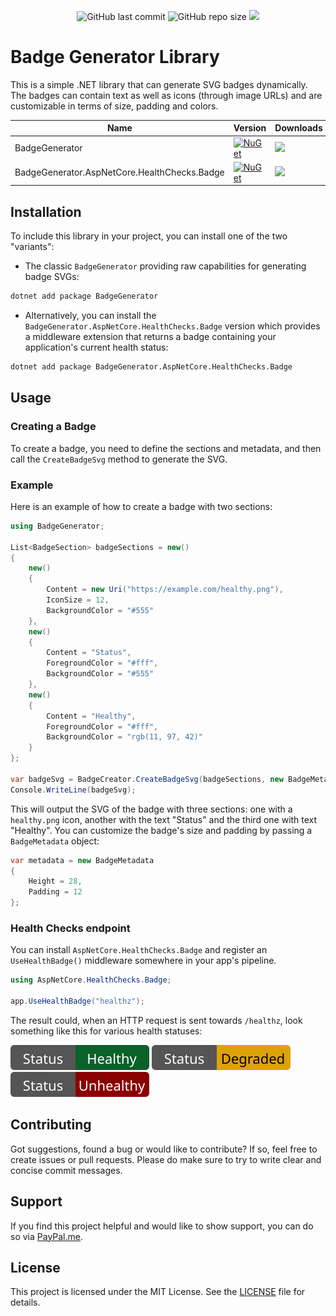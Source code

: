 <p align="center">
  <img alt="GitHub last commit" src="https://img.shields.io/github/last-commit/armanossiloko/badge-generator">
  <img alt="GitHub repo size" src="https://img.shields.io/github/repo-size/armanossiloko/badge-generator">
  <a title="MIT License" target="_blank" href="https://licenses.nuget.org/MIT"><img src="https://img.shields.io/github/license/armanossiloko/badge-generator"></a>
</p>

# Badge Generator Library

This is a simple .NET library that can generate SVG badges dynamically. The badges can contain text as well as icons (through image URLs) and are customizable in terms of size, padding and colors.

| Name | Version | Downloads |
|---|---|---|
| BadgeGenerator | <a title="NuGet download" target="_blank" href="https://www.nuget.org/packages/BadgeGenerator"><img alt="NuGet" src="https://img.shields.io/nuget/v/BadgeGenerator"></a> | <a title="NuGet download" target="_blank" href="https://www.nuget.org/packages/BadgeGenerator"><img src="https://img.shields.io/nuget/dt/BadgeGenerator"></a> |
| BadgeGenerator.AspNetCore.HealthChecks.Badge | <a title="NuGet download" target="_blank" href="https://www.nuget.org/packages/BadgeGenerator.AspNetCore.HealthChecks.Badge"><img alt="NuGet" src="https://img.shields.io/nuget/v/BadgeGenerator.AspNetCore.HealthChecks.Badge"></a> | <a title="NuGet download" target="_blank" href="https://www.nuget.org/packages/BadgeGenerator.AspNetCore.HealthChecks.Badge"><img src="https://img.shields.io/nuget/dt/BadgeGenerator.AspNetCore.HealthChecks.Badge"></a> |

## Installation

To include this library in your project, you can install one of the two "variants":

- The classic `BadgeGenerator` providing raw capabilities for generating badge SVGs:
```bash
dotnet add package BadgeGenerator
```

- Alternatively, you can install the `BadgeGenerator.AspNetCore.HealthChecks.Badge` version which provides a middleware extension that returns a badge containing your application's current health status:
```bash
dotnet add package BadgeGenerator.AspNetCore.HealthChecks.Badge
```

## Usage

### Creating a Badge

To create a badge, you need to define the sections and metadata, and then call the `CreateBadgeSvg` method to generate the SVG.

### Example

Here is an example of how to create a badge with two sections:

```csharp
using BadgeGenerator;

List<BadgeSection> badgeSections = new()
{
    new()
    {
        Content = new Uri("https://example.com/healthy.png"),
        IconSize = 12,
        BackgroundColor = "#555"
    },
    new()
    {
        Content = "Status",
        ForegroundColor = "#fff",
        BackgroundColor = "#555"
    },
    new()
    {
        Content = "Healthy",
        ForegroundColor = "#fff",
        BackgroundColor = "rgb(11, 97, 42)"
    }
};

var badgeSvg = BadgeCreator.CreateBadgeSvg(badgeSections, new BadgeMetadata { Height = 20, Padding = 10 });
Console.WriteLine(badgeSvg);
```

This will output the SVG of the badge with three sections: one with a `healthy.png` icon, another with the text "Status" and the third one with text "Healthy". You can customize the badge's size and padding by passing a `BadgeMetadata` object:

```csharp
var metadata = new BadgeMetadata
{
    Height = 28,
    Padding = 12
};
```

### Health Checks endpoint

You can install `AspNetCore.HealthChecks.Badge` and register an `UseHealthBadge()` middleware somewhere in your app's pipeline.

```csharp
using AspNetCore.HealthChecks.Badge;

app.UseHealthBadge("healthz");
```

The result could, when an HTTP request is sent towards `/healthz`, look something like this for various health statuses:

<img alt="Healthy status badge" src="./img/healthy.svg">
<img alt="Degraded status badge" src="./img/degraded.svg">
<img alt="Unhealthy status badge" src="./img/unhealthy.svg">


## Contributing

Got suggestions, found a bug or would like to contribute? If so, feel free to create issues or pull requests.
Please do make sure to try to write clear and concise commit messages.

## Support
If you find this project helpful and would like to show support, you can do so via [PayPal.me](https://paypal.me/armanossiloko).

## License

This project is licensed under the MIT License. See the [LICENSE](LICENSE) file for details.
